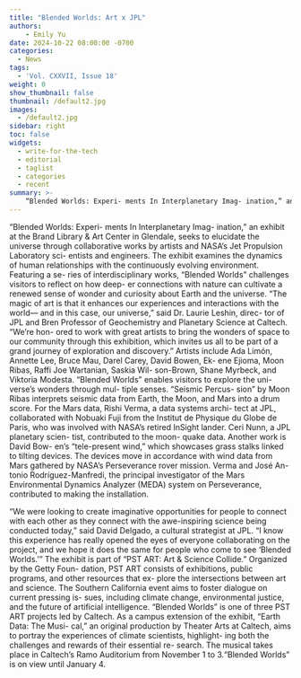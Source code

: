 ```yaml
---
title: "Blended Worlds: Art x JPL"
authors:
    - Emily Yu
date: 2024-10-22 08:00:00 -0700
categories:
  - News
tags:
  - 'Vol. CXXVII, Issue 18'
weight: 0
show_thumbnail: false
thumbnail: /default2.jpg
images:
  - /default2.jpg
sidebar: right
toc: false
widgets:
  - write-for-the-tech
  - editorial
  - taglist
  - categories
  - recent
summary: >-
    “Blended Worlds: Experi- ments In Interplanetary Imag- ination,” an exhibit at the Brand Library & Art Center in Glendale, seeks to elucidate the universe through collaborative works by artists and NASA’s Jet Propulsion Laboratory sci- entists and engineers. 
---			
```


“Blended Worlds: Experi- ments In Interplanetary Imag- ination,” an exhibit at the Brand Library & Art Center in Glendale, seeks to elucidate the universe through collaborative works by artists and NASA’s Jet Propulsion Laboratory sci- entists and engineers. The exhibit examines the dynamics of human relationships with the continuously evolving environment. Featuring a se- ries of interdisciplinary works, “Blended Worlds” challenges visitors to reflect on how deep- er connections with nature can cultivate a renewed sense of wonder and curiosity about Earth and the universe. “The magic of art is that it enhances our experiences and interactions with the world— and in this case, our universe,” said Dr. Laurie Leshin, direc- tor of JPL and Bren Professor of Geochemistry and Planetary Science at Caltech. “We’re hon- ored to work with great artists to bring the wonders of space to our community through this exhibition, which invites us all to be part of a grand journey of exploration and discovery.” Artists include Ada Limón, Annette Lee, Bruce Mau, Darel Carey, David Bowen, Ek- ene Ejioma, Moon Ribas, Raffi Joe Wartanian, Saskia Wil- son-Brown, Shane Myrbeck, and Viktoria Modesta. “Blended Worlds” enables visitors to explore the uni- verse’s wonders through mul- tiple senses. “Seismic Percus- sion” by Moon Ribas interprets seismic data from Earth, the Moon, and Mars into a drum score. For the Mars data, Rishi Verma, a data systems archi- tect at JPL, collaborated with Nobuaki Fuji from the Institut de Physique du Globe de Paris, who was involved with NASA’s retired InSight lander. Ceri Nunn, a JPL planetary scien- tist, contributed to the moon- quake data. Another work is David Bow- en’s “tele-present wind,” which showcases grass stalks linked to tilting devices. The devices move in accordance with wind data from Mars gathered by NASA’s Perseverance rover mission. Verma and José An- tonio Rodríguez-Manfredi, the principal investigator of the Mars Environmental Dynamics Analyzer (MEDA) system on Perseverance, contributed to making the installation.				

“We were looking to create imaginative opportunities for people to connect with each other as they connect with the awe-inspiring science being conducted today,” said David Delgado, a cultural strategist at JPL. “I know this experience has really opened the eyes of everyone collaborating on the project, and we hope it does the same for people who come to see ‘Blended Worlds.’” 	The exhibit is part of “PST ART: Art & Science Collide.” Organized by the Getty Foun- dation, PST ART consists of exhibitions, public programs, and other resources that ex- plore the intersections between art and science. The Southern California event aims to foster dialogue on current pressing is- sues, including climate change, environmental justice, and the future of artificial intelligence. “Blended Worlds” is one of three PST ART projects led by Caltech. As a campus extension of the exhibit, “Earth Data: The Musi- cal,” an original production by Theater Arts at Caltech, aims to portray the experiences of climate scientists, highlight- ing both the challenges and rewards of their essential re- search. The musical takes place in Caltech’s Ramo Auditorium from November 1 to 3.“Blended Worlds” is on view until January 4. 
		
